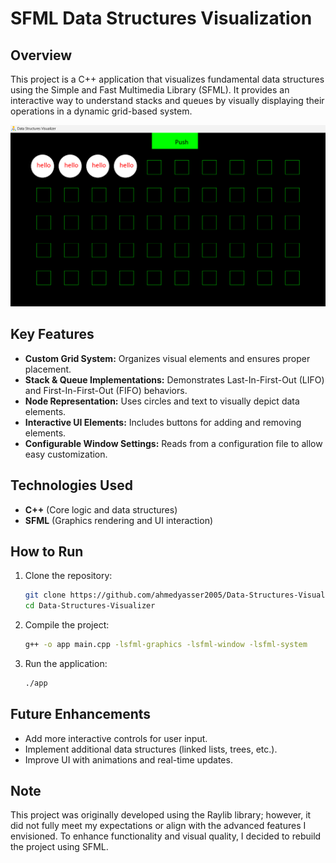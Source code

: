 # SFML Data Structures Visualization

## Overview

This project is a C++ application that visualizes fundamental data structures using the Simple and Fast Multimedia Library (SFML). It provides an interactive way to understand stacks and queues by visually displaying their operations in a dynamic grid-based system.

![Project Sample](https://github.com/ahmedyasser2005/Data-Structures-Visualizer/blob/main/sfmlGame/sample.png)

## Key Features

- **Custom Grid System:** Organizes visual elements and ensures proper placement.
- **Stack & Queue Implementations:** Demonstrates Last-In-First-Out (LIFO) and First-In-First-Out (FIFO) behaviors.
- **Node Representation:** Uses circles and text to visually depict data elements.
- **Interactive UI Elements:** Includes buttons for adding and removing elements.
- **Configurable Window Settings:** Reads from a configuration file to allow easy customization.

## Technologies Used

- **C++** (Core logic and data structures)
- **SFML** (Graphics rendering and UI interaction)

## How to Run

1. Clone the repository:
   ```sh
   git clone https://github.com/ahmedyasser2005/Data-Structures-Visualizer.git
   cd Data-Structures-Visualizer
   ```
2. Compile the project:
   ```sh
   g++ -o app main.cpp -lsfml-graphics -lsfml-window -lsfml-system
   ```
3. Run the application:
   ```sh
   ./app
   ```

## Future Enhancements

- Add more interactive controls for user input.
- Implement additional data structures (linked lists, trees, etc.).
- Improve UI with animations and real-time updates.

## Note

This project was originally developed using the Raylib library; however, it did not fully meet my expectations or align with the advanced features I envisioned. To enhance functionality and visual quality, I decided to rebuild the project using SFML.
